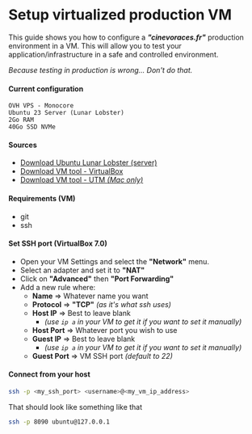 # Setup virtualized production VM

This guide shows you how to configure a **_"cinevoraces.fr"_** production environment in a VM. This will allow you to test your application/infrastructure in a safe and controlled environment.

_Because testing in production is wrong... Don't do that._

#### Current configuration

```
OVH VPS - Monocore
Ubuntu 23 Server (Lunar Lobster)
2Go RAM
40Go SSD NVMe
```

#### Sources

-   [Download Ubuntu Lunar Lobster (server)](https://releases.ubuntu.com/lunar/ubuntu-23.04-live-server-amd64.iso)
-   [Download VM tool - VirtualBox](https://www.virtualbox.org/)
-   [Download VM tool - UTM _(Mac only)_](https://mac.getutm.app/)

#### Requirements (VM)

-   git
-   ssh

#### Set SSH port (VirtualBox 7.0)

-   Open your VM Settings and select the **"Network"** menu.
-   Select an adapter and set it to **"NAT"**
-   Click on **"Advanced"** then **"Port Forwarding"**
-   Add a new rule where:
    -   **Name** => Whatever name you want
    -   **Protocol** => **"TCP"** _(as it's what ssh uses)_
    -   **Host IP** => Best to leave blank
        -   _(use `ip a` in your VM to get it if you want to set it manually)_
    -   **Host Port** => Whatever port you wish to use
    -   **Guest IP** => Best to leave blank
        -   _(use `ip a` in your VM to get it if you want to set it manually)_
    -   **Guest Port** => VM SSH port _(default to 22)_

#### Connect from your host

```bash
ssh -p <my_ssh_port> <username>@<my_vm_ip_address>
```

That should look like something like that

```bash
ssh -p 8090 ubuntu@127.0.0.1
```
